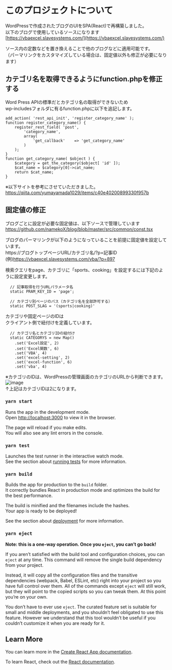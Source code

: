 # このプロジェクトについて

WordPressで作成されたブログのUIをSPA(React)で再構築しました。  
以下のブログで使用しているソースになります  
[https://vbaexcel.slavesystems.com/](https://vbaexcel.slavesystems.com/)  

ソース内の定数などを置き換えることで他のブログなどに適用可能です。  
（パーマリンクをカスタマイズしている場合は、固定値以外も修正が必要になります）  

## カテゴリ名を取得できるようにfunction.phpを修正する
Word Press APIの標準だとカテゴリ名の取得ができないため  
wp-includesフォルダに有るfunction.phpに以下を追記します。  

```function.php
add_action( 'rest_api_init', 'register_category_name' );
function register_category_name() {
    register_rest_field( 'post',
        'category_name',
        array(
            'get_callback'    => 'get_category_name'
        )
    );
}
function get_category_name( $object ) {
    $category = get_the_category($object[ 'id' ]);
    $cat_name = $category[0]->cat_name;
    return $cat_name;
}
```  

※以下サイトを参考にさせていただきました。  
https://qiita.com/yumayamada1029/items/c40e40200899330f957b

## 固定値の修正
ブログごとに設定が必要な固定値は、以下ソースで管理しています  
https://github.com/namekoX/blog/blob/master/src/common/const.tsx  

ブログのパーマリンクが以下のようになっていることを前提に固定値を設定しています。  
https://ブログトップページURL/カテゴリ名/?p=記事ID  
(例)https://vbaexcel.slavesystems.com/vba/?p=897  

検索クエリをpage、カテゴリに「sports、cooking」を設定するには下記のように設定変更します。  

```const.tsx  
  // 記事取得を行うURLパラメータ名
  static PRAM_KEY_ID = 'page';
```  

```const.tsx  
  // カテゴリ別ページのパス（カテゴリ名を全部許可する）
  static POST_SLAG = '(sports|cooking)'
```  

カテゴリや固定ページのIDは  
クライアント側で紐付けを定義しています。  

```const.tsx  
  // カテゴリ名とカテゴリIDの紐付け
  static CATEGORYS = new Map()
    .set('Excel設定', 2)
    .set('Excel関数', 6)
    .set('VBA', 4)
    .set('excel-setting', 2)
    .set('excel-function', 6)
    .set('vba', 4)
```  

※カテゴリのIDは、WordPressの管理画面のカテゴリのURLから判断できます。  
![image](https://user-images.githubusercontent.com/55214427/114272923-07dfc280-9a53-11eb-937b-9a06fe8b6bbc.png)  
↑上記はカテゴリIDは2になります。  

### `yarn start`

Runs the app in the development mode.\
Open [http://localhost:3000](http://localhost:3000) to view it in the browser.

The page will reload if you make edits.\
You will also see any lint errors in the console.

### `yarn test`

Launches the test runner in the interactive watch mode.\
See the section about [running tests](https://facebook.github.io/create-react-app/docs/running-tests) for more information.

### `yarn build`

Builds the app for production to the `build` folder.\
It correctly bundles React in production mode and optimizes the build for the best performance.

The build is minified and the filenames include the hashes.\
Your app is ready to be deployed!

See the section about [deployment](https://facebook.github.io/create-react-app/docs/deployment) for more information.

### `yarn eject`

**Note: this is a one-way operation. Once you `eject`, you can’t go back!**

If you aren’t satisfied with the build tool and configuration choices, you can `eject` at any time. This command will remove the single build dependency from your project.

Instead, it will copy all the configuration files and the transitive dependencies (webpack, Babel, ESLint, etc) right into your project so you have full control over them. All of the commands except `eject` will still work, but they will point to the copied scripts so you can tweak them. At this point you’re on your own.

You don’t have to ever use `eject`. The curated feature set is suitable for small and middle deployments, and you shouldn’t feel obligated to use this feature. However we understand that this tool wouldn’t be useful if you couldn’t customize it when you are ready for it.

## Learn More

You can learn more in the [Create React App documentation](https://facebook.github.io/create-react-app/docs/getting-started).

To learn React, check out the [React documentation](https://reactjs.org/).
